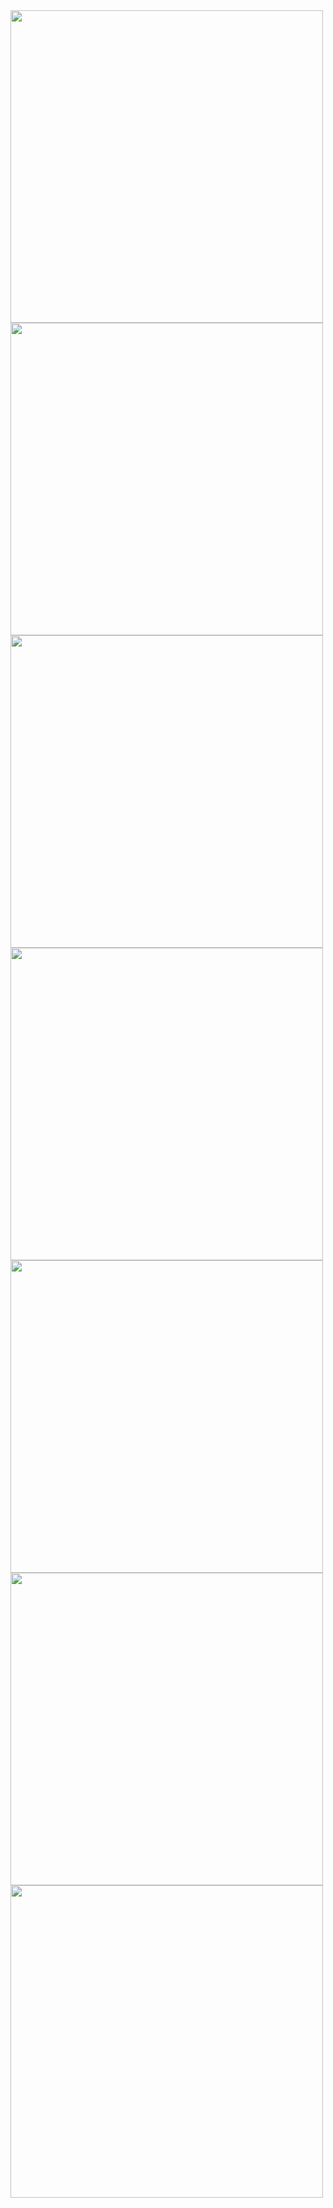 <img src = "https://github.com/RAWAN3830/weather_app/assets/138647473/14b2d229-3018-4bab-878f-35f07ed26152" height="500"/>
<img src = "https://github.com/RAWAN3830/weather_app/assets/138647473/b4f5b5d4-e41f-4555-8653-9c4b2f73d4c7" height="500"/>
<img src = "https://github.com/RAWAN3830/weather_app/assets/138647473/149e3c2f-7111-4345-8d20-4468bef00ec3" height="500"/>
<img src = "https://github.com/RAWAN3830/weather_app/assets/138647473/6aa8426b-adf8-417b-91ba-4c981b4db4a2" height="500"/>
<img src = "https://github.com/RAWAN3830/weather_app/assets/138647473/d47dd317-d71b-4739-bc67-3d7dca1b55b4" height="500"/>
<img src = "https://github.com/RAWAN3830/weather_app/assets/138647473/32ba4fd3-df50-4c68-9eaf-919a5bce88d1" height="500"/>
<img src = "https://github.com/RAWAN3830/weather_app/assets/138647473/4d9e3b3f-59f0-4da7-8f21-5901fb0abb3e" height="500"/>
